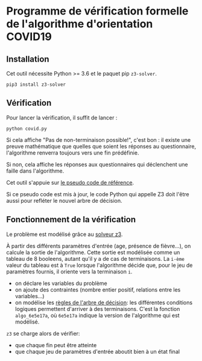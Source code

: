 # Programme de vérification formelle de l'algorithme d'orientation COVID19

## Installation

Cet outil nécessite Python >= 3.6 et le paquet pip `z3-solver`.

```
pip3 install z3-solver
```

## Vérification

Pour lancer la vérification, il suffit de lancer :

```
python covid.py
```

Si cela affiche "Pas de non-terminaison possible!", c'est bon : il
existe une preuve mathématique que quelles que soient les réponses au
questionnaire, l'algorithme renverra toujours vers une fin prédéfinie.

Si non, cela affiche les réponses aux questionnaires qui déclenchent
une faille dans l'algorithme.

Cet outil s'appuie sur [le pseudo code de référence](https://github.com/Delegation-numerique-en-sante/covid19-algorithme-orientation/blob/master/pseudo-code.org#arbre-de-d%C3%A9cision). 

Si ce pseudo code est mis à jour, le code Python qui appelle Z3 doit
l'être aussi pour refléter le nouvel arbre de décision.

## Fonctionnement de la vérification

Le problème est modélisé grâce au [solveur z3](https://github.com/Z3Prover/z3).

À partir des différents paramètres d'entrée (age, présence de fièvre…), on calcule la sortie de l'algorithme.
Cette sortie est modélisée comme un tableau de 8 booleens, autant qu'il y a de cas de terminaisons. La `i-ème` valeur du tableau est à `True` lorsque l'algorithme décide que, pour le jeu de paramètres fournis, il oriente vers la terminaison `i`.

 - on déclare les variables du problème
 - on ajoute des contraintes (nombre entier positif, relations entre les variables…)
 - on modélise les [règles de l'arbre de décision](https://github.com/Delegation-numerique-en-sante/covid19-algorithme-orientation/blob/master/pseudo-code.org#arbre-de-d%C3%A9cision): les différentes conditions logiques permettent d'arriver à des terminaisons. C'est la fonction `algo_6e5e17a`, où `6e5e17a` indique la version de l'algorithme qui est modélisé.

`z3` se charge alors de vérifier:

 - que chaque fin peut être atteinte
 - que chaque jeu de paramètres d'entrée aboutit bien à un état final
